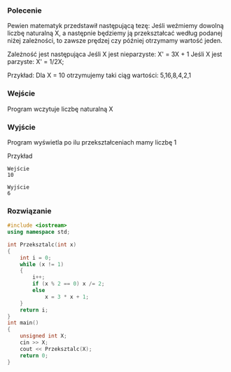 ### Polecenie
Pewien matematyk przedstawił następującą tezę:
Jeśli weźmiemy dowolną liczbę naturalną X, a następnie będziemy ją przekształcać według podanej niżej zależności, to zawsze prędzej czy później otrzymamy wartość jeden.

Zależność jest następująca
Jeśli X jest nieparzyste: X' = 3X + 1
Jeśli X jest parzyste: X' = 1/2X;

Przykład:
Dla X = 10 otrzymujemy taki ciąg wartości: 5,16,8,4,2,1

### Wejście
Program wczytuje liczbę naturalną X

### Wyjście
Program wyświetla po ilu przekształceniach mamy liczbę 1

Przykład
```
Wejście
10

Wyjście
6
```
### Rozwiązanie
```cpp
#include <iostream>
using namespace std;

int Przeksztalc(int x)
{
	int i = 0;
	while (x != 1)
	{
		i++;
		if (x % 2 == 0) x /= 2;
		else
			x = 3 * x + 1;
	}
	return i;
}
int main()
{
	unsigned int X;
	cin >> X;
	cout << Przeksztalc(X);
	return 0;
}
```